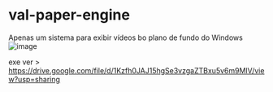 # val-paper-engine
Apenas um sistema para exibir vídeos bo plano de fundo do Windows
![image](https://github.com/user-attachments/assets/9979468c-ba26-456b-8048-c4a5dbc79cbe)

exe ver > https://drive.google.com/file/d/1Kzfh0JAJ15hgSe3vzgaZTBxu5v6m9MlV/view?usp=sharing
